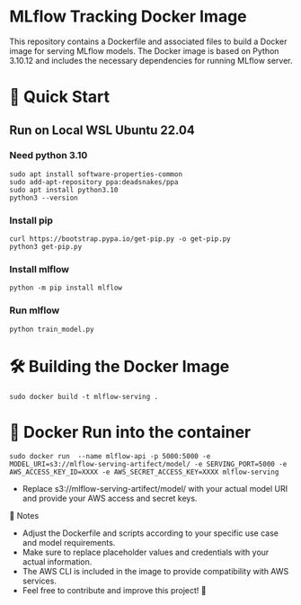 # MLflow Tracking Docker Image
This repository contains a Dockerfile and associated files to build a Docker image for serving MLflow models. The Docker image is based on Python 3.10.12 and includes the necessary dependencies for running MLflow server.
# 🚀 Quick Start
## Run on Local WSL Ubuntu 22.04

### Need python 3.10
```sudo apt update
sudo apt install software-properties-common
sudo add-apt-repository ppa:deadsnakes/ppa
sudo apt install python3.10
python3 --version
```
### Install pip
```
curl https://bootstrap.pypa.io/get-pip.py -o get-pip.py
python3 get-pip.py
```
### Install mlflow 
```
python -m pip install mlflow
```
### Run mlflow
```
python train_model.py
```

# 🛠️ Building the Docker Image
```
sudo docker build -t mlflow-serving .
```
# 🐳 Docker Run into the container
```
sudo docker run  --name mlflow-api -p 5000:5000 -e MODEL_URI=s3://mlflow-serving-artifect/model/ -e SERVING_PORT=5000 -e  AWS_ACCESS_KEY_ID=XXXX -e AWS_SECRET_ACCESS_KEY=XXXX mlflow-serving
```
* Replace s3://mlflow-serving-artifect/model/ with your actual model URI and provide your AWS access and secret keys.

📝 Notes
* Adjust the Dockerfile and scripts according to your specific use case and model requirements.
* Make sure to replace placeholder values and credentials with your actual information.
* The AWS CLI is included in the image to provide compatibility with AWS services.
* Feel free to contribute and improve this project! 🌟
